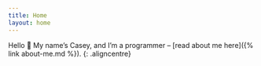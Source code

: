 ```yaml
---
title: Home
layout: home
---
```


Hello :wave: My name’s Casey, and I’m a programmer – [read about me here]({% link about-me.md %}).
{: .aligncentre}

